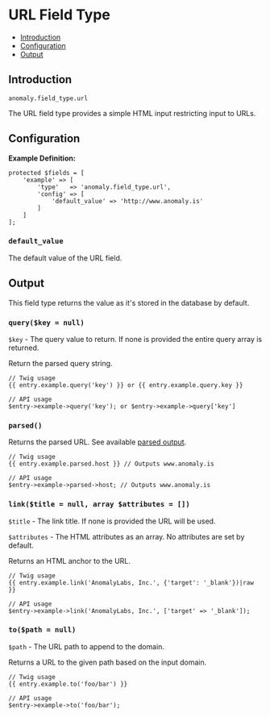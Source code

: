 # URL Field Type

- [Introduction](#introduction)
- [Configuration](#configuration)
- [Output](#output)


<a name="introduction"></a>
## Introduction

`anomaly.field_type.url`

The URL field type provides a simple HTML input restricting input to URLs.


<a name="configuration"></a>
## Configuration

**Example Definition:**

    protected $fields = [
        'example' => [
            'type'   => 'anomaly.field_type.url',
            'config' => [
                'default_value' => 'http://www.anomaly.is'
            ]
        ]
    ];

### `default_value`

The default value of the URL field.


<a name="output"></a>
## Output

This field type returns the value as it's stored in the database by default.

### `query($key = null)`

`$key` - The query value to return. If none is provided the entire query array is returned.

Return the parsed query string.

    // Twig usage
    {{ entry.example.query('key') }} or {{ entry.example.query.key }} 
    
    // API usage
    $entry->example->query('key'); or $entry->example->query['key']

### `parsed()`

Returns the parsed URL. See available [parsed output](http://php.net/manual/en/function.parse-url.php).

    // Twig usage
    {{ entry.example.parsed.host }} // Outputs www.anomaly.is
    
    // API usage
    $entry->example->parsed->host; // Outputs www.anomaly.is

### `link($title = null, array $attributes = [])`

`$title` - The link title. If none is provided the URL will be used.

`$attributes` - The HTML attributes as an array. No attributes are set by default.

Returns an HTML anchor to the URL.

    // Twig usage
    {{ entry.example.link('AnomalyLabs, Inc.', {'target': '_blank'})|raw }}
    
    // API usage
    $entry->example->link('AnomalyLabs, Inc.', ['target' => '_blank']);

### `to($path = null)`

`$path` - The URL path to append to the domain.

Returns a URL to the given path based on the input domain.

    // Twig usage
    {{ entry.example.to('foo/bar') }}
    
    // API usage
    $entry->example->to('foo/bar');
